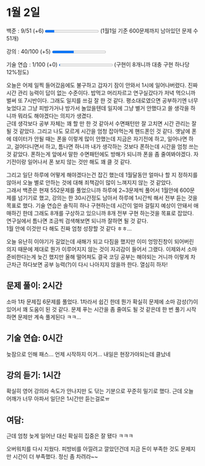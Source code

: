 1월 2일
=
백준 : 9/51 (+6) 
<progress value="9" max="51"></progress>
(1월1일 기준 600문제까지 남아있던 문제 수 51개)

강의 : 40/100 (+5)
<progress value="40" max="100"></progress>

기술 연습 : 1/100 (+0)
<progress value="1" max="100"></progress>
(구현이 8개니까 대충 구현 하나당 12%정도)

오늘은 어제 일찍 들어갔음에도 불구하고 갑자기 잠이 안와서 1시에 일어나버렸다. 진짜 시간 관리 능력이 답이 없는 수준이다. 밥먹고 머리자르고 연구실갔다가 저녁 먹으니까 벌써 또 7시반이다. 그래도 일지를 쓰길 잘 한 것 같다. 평소대로였으면 공부하기엔 너무 늦었다고 그냥 피방가거나 방가서 놀았을텐데 일지에 그냥 별거 안했다고 쓸 생각을 하니까 뭐라도 해야겠다는 의지가 생겼다.    
근데 생각보다 공부 자체는 꽤 할 만 한 것 같아서 수면패턴만 잘 고치면 시간 관리는 잘 될 것 같았다. 그리고 나도 모르게 시간을 엄청 잡아먹는게 핸드폰인 것 같다. 옛날에 폰에 데이터가 안될 때는 폰을 이렇게 많이 안했는데 지금은 자기전에 하고, 일어나면 하고, 걸어다니면서 하고, 틈나면 하니까 내가 생각하는 것보다 폰하는데 시간을 엄청 쓰는 것 같았다. 폰하는게 앞에서 말한 수면패턴에도 방해가 되니까 폰을 좀 줄여봐야겠다. 자기전이랑 일어나서 폰 보지 않는 것만 해도 꽤 클 것 같다.

그리고 일단 하루에 어떻게 해야겠다는건 잡긴 했는데 1월달동안 얼마나 할 지 정하지를 않아서 오늘 별로 안하는 것에 대해 죄책감이 많이 느껴지지 않는 것 같았다.    
그래서 백준은 현재 552문제를 풀었으니까 하루에 2~3문제씩 풀어서 1월안에 600문제를 넘기기로 했고, 강의는 한 30시간정도 남아서 하루에 1시간씩 해서 전부 듣는 것을 목표로 했다. 기술 연습은 솔직히 하나 구현하는데 시간이 얼마 걸릴지 예상이 안돼서 애매하긴 한데 그래도 8개를 구상하고 있으니까 8개 전부 구현 하는것을 목표로 잡았다. 연구실에서 틈나면 조금씩 검색해보면 되니까 잘하면 될 것 같다.   
1월 안에 이것만 다 해도 진짜 엄청 성장할 것 같다 ㅎㅎ... 

오늘 유난히 이야기가 길었는데 새해가 되고 다짐을 했지만 이미 엉망진창이 되어버린 의지 때문에 제대로 뭔가 이루어지지 않는 것이 자괴감이 들어서 그랬다. 이제와서 소마 준비한다는게 늦긴 했지만 올해 떨어져도 결국 코딩 공부는 해야되는 거니까 이렇게 차근차근 하다보면 공부 능력(?)이 다시 나아지지 않을까 한다. 열심히 하자!

## 문제 풀이: 2시간   
소마 1차 문제집 6문제를 풀었다. 1차라서 쉽긴 한데 뭔가 확실히 문제에 소마 감성(?)이 있어서 꽤 도움이 된 것 같다. 문제 푸는 시간을 좀 줄여도 될 것 같은데 한 번 풀기 시작하면 문제만 계속 풀게된다 ㅋㅋ...

## 기술 연습: 0시간
늦잠으로 인해 패스... 언제 시작하지 이거... 내일은 현장가야되는데 클났네

## 강의 듣기: 1시간
확실히 영어 강의라 속도가 안나지만 도 닦는 기분으로 꾸준히 밀기로 했다. 근데 오늘 어깨가 너무 아파서 일단은 1시간만 듣는걸로ㅠ

## 여담:
근데 엄청 늦게 일어난 대신 확실히 집중은 잘 됐다 ㅋㅋㅋ

오버워치를 다시 지웠다. 피방비를 아낄려고 깔았던건데 지금 돈이 부족한 것도 문제지만 시간이 더 부족했다. 정신 좀 차려라~~